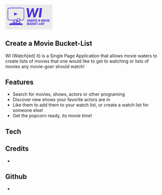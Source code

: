 <img 
src="https://github.com/theJakubMalinowski/Phase-One-Project-App/blob/main/images/WI.png" 
alt="Create a Movie Bucket-List" 
title="Create a Movie Bucket-List" 
style="display: inline-block; margin: 0 auto; max-width: 150px; align-items: center">


## Create a Movie Bucket-List

WI (Watch[ed] it) is a Single Page Application that allows movie waters to create lists of movies that one would like to get to watching or lists of movies any movie-goer should watch!

## Features
- Search for movies, shows, actors or other programing
- Discover new shows your favorite actors are in 
- Like them to add them to your watch list, or create a watch list for someone else!
- Get the popcorn ready, its movie time!

## Tech

## Credits
- 
## Github
- 